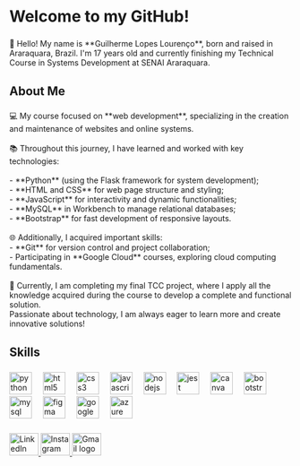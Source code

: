 <h1 align="left">Welcome to my GitHub!</h1>

###

<p align="left">👋 Hello! My name is **Guilherme Lopes Lourenço**, born and raised in Araraquara, Brazil. I'm 17 years old and currently finishing my Technical Course in Systems Development at SENAI Araraquara.</p>

###

<h2 align="left">About Me</h2>

###

<p align="left">💻 My course focused on **web development**, specializing in the creation and maintenance of websites and online systems.  <br><br>📚 Throughout this journey, I have learned and worked with key technologies:  <br><br>- **Python** (using the Flask framework for system development);  <br>- **HTML and CSS** for web page structure and styling;  <br>- **JavaScript** for interactivity and dynamic functionalities;  <br>- **MySQL** in Workbench to manage relational databases;  <br>- **Bootstrap** for fast development of responsive layouts.  <br><br>🌐 Additionally, I acquired important skills:  <br>- **Git** for version control and project collaboration;  <br>- Participating in **Google Cloud** courses, exploring cloud computing fundamentals.  <br><br>🚀 Currently, I am completing my final TCC project, where I apply all the knowledge acquired during the course to develop a complete and functional solution.  <br>Passionate about technology, I am always eager to learn more and create innovative solutions!</p>

###

<h2 align="left">Skills</h2>

###

<div align="left">
  <img src="https://cdn.jsdelivr.net/gh/devicons/devicon/icons/python/python-original.svg" height="40" alt="python logo"  />
  <img width="12" />
  <img src="https://cdn.jsdelivr.net/gh/devicons/devicon/icons/html5/html5-original.svg" height="40" alt="html5 logo"  />
  <img width="12" />
  <img src="https://cdn.jsdelivr.net/gh/devicons/devicon/icons/css3/css3-plain.svg" height="40" alt="css3 logo"  />
  <img width="12" />
  <img src="https://cdn.jsdelivr.net/gh/devicons/devicon/icons/javascript/javascript-plain.svg" height="40" alt="javascript logo"  />
  <img width="12" />
  <img src="https://cdn.jsdelivr.net/gh/devicons/devicon/icons/nodejs/nodejs-plain.svg" height="40" alt="nodejs logo"  />
  <img width="12" />
  <img src="https://cdn.jsdelivr.net/gh/devicons/devicon/icons/jest/jest-plain.svg" height="40" alt="jest logo"  />
  <img width="12" />
  <img src="https://cdn.jsdelivr.net/gh/devicons/devicon/icons/canva/canva-original.svg" height="40" alt="canva logo"  />
  <img width="12" />
  <img src="https://cdn.jsdelivr.net/gh/devicons/devicon/icons/bootstrap/bootstrap-original.svg" height="40" alt="bootstrap logo"  />
  <img width="12" />
  <img src="https://cdn.jsdelivr.net/gh/devicons/devicon/icons/mysql/mysql-original.svg" height="40" alt="mysql logo"  />
  <img width="12" />
  <img src="https://cdn.jsdelivr.net/gh/devicons/devicon/icons/figma/figma-original.svg" height="40" alt="figma logo"  />
  <img width="12" />
  <img src="https://cdn.jsdelivr.net/gh/devicons/devicon/icons/googlecloud/googlecloud-original.svg" height="40" alt="googlecloud logo"  />
  <img width="12" />
  <img src="https://cdn.jsdelivr.net/gh/devicons/devicon/icons/azure/azure-original.svg" height="40" alt="azure logo"  />
</div>

###

<div align="left">
  <a href="https://www.linkedin.com/in/guilherme-lourenço-87a91a284" target="_blank">
    <img src="https://raw.githubusercontent.com/maurodesouza/profile-readme-generator/master/src/assets/icons/social/linkedin/default.svg" width="52" height="40" alt="LinkedIn logo"  />
  </a>
  <a href="https://www.instagram.com/lopes.gui21/" target="_blank">
    <img src="https://raw.githubusercontent.com/maurodesouza/profile-readme-generator/master/src/assets/icons/social/instagram/default.svg" width="52" height="40" alt="Instagram logo"  />
  </a>
  <a href="mailto:guilherme.lourenco4239@gmail.com" target="_blank">
    <img src="https://raw.githubusercontent.com/maurodesouza/profile-readme-generator/master/src/assets/icons/social/gmail/default.svg" width="52" height="40" alt="Gmail logo"  />
  </a>
</div>
